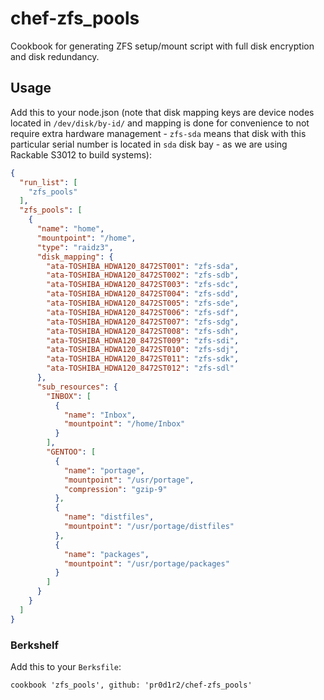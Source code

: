 # chef-zfs_pools

Cookbook for generating ZFS setup/mount script with full disk
encryption and disk redundancy.

## Usage

Add this to your node.json (note that disk mapping keys are device nodes
located in `/dev/disk/by-id/` and mapping is done for convenience to not
require extra hardware management - `zfs-sda` means that disk with this
particular serial number is located in `sda` disk bay - as we are using
Rackable S3012 to build systems):

```json
{
  "run_list": [
    "zfs_pools"
  ],
  "zfs_pools": [
    {
      "name": "home",
      "mountpoint": "/home",
      "type": "raidz3",
      "disk_mapping": {
        "ata-TOSHIBA_HDWA120_8472ST001": "zfs-sda",
        "ata-TOSHIBA_HDWA120_8472ST002": "zfs-sdb",
        "ata-TOSHIBA_HDWA120_8472ST003": "zfs-sdc",
        "ata-TOSHIBA_HDWA120_8472ST004": "zfs-sdd",
        "ata-TOSHIBA_HDWA120_8472ST005": "zfs-sde",
        "ata-TOSHIBA_HDWA120_8472ST006": "zfs-sdf",
        "ata-TOSHIBA_HDWA120_8472ST007": "zfs-sdg",
        "ata-TOSHIBA_HDWA120_8472ST008": "zfs-sdh",
        "ata-TOSHIBA_HDWA120_8472ST009": "zfs-sdi",
        "ata-TOSHIBA_HDWA120_8472ST010": "zfs-sdj",
        "ata-TOSHIBA_HDWA120_8472ST011": "zfs-sdk",
        "ata-TOSHIBA_HDWA120_8472ST012": "zfs-sdl"
      },
      "sub_resources": {
        "INBOX": [
          {
            "name": "Inbox",
            "mountpoint": "/home/Inbox"
          }
        ],
        "GENTOO": [
          {
            "name": "portage",
            "mountpoint": "/usr/portage",
            "compression": "gzip-9"
          },
          {
            "name": "distfiles",
            "mountpoint": "/usr/portage/distfiles"
          },
          {
            "name": "packages",
            "mountpoint": "/usr/portage/packages"
          }
        ]
      }
    }
  ]
}
```

### Berkshelf

Add this to your `Berksfile`:

```
cookbook 'zfs_pools', github: 'pr0d1r2/chef-zfs_pools'
```
